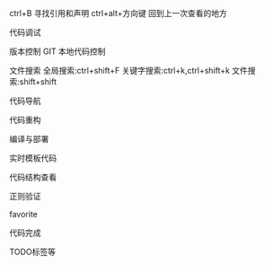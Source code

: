 ctrl+B 寻找引用和声明
ctrl+alt+方向键 回到上一次查看的地方


代码调试

版本控制
    GIT
    本地代码控制

文件搜索
全局搜索:ctrl+shift+F
关键字搜索:ctrl+k,ctrl+shift+k
文件搜索:shift+shift

代码导航

代码重构

编译与部署

实时模板代码

代码结构查看

正则验证

favorite

代码完成

TODO标签等